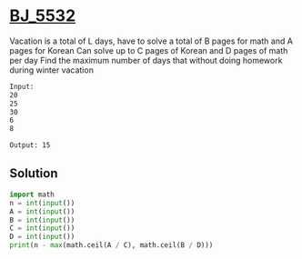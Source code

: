 # [BJ_5532](https://acmicpc.net/problem/5532)

Vacation is a total of L days, have to solve a total of B pages for math and A pages for Korean
Can solve up to C pages of Korean and D pages of math per day
Find the maximum number of days that without doing homework during winter vacation

```txt
Input:
20
25
30
6
8

Output: 15
```

## Solution

```py
import math
n = int(input())
A = int(input())
B = int(input())
C = int(input())
D = int(input())
print(n - max(math.ceil(A / C), math.ceil(B / D)))
```
